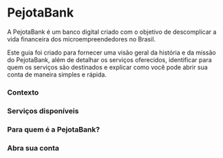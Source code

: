# PejotaBank
A PejotaBank é um banco digital criado com o objetivo de descomplicar a vida financeira dos microempreendedores no Brasil.

Este guia foi criado para fornecer uma visão geral da história e da missão do PejotaBank, além de detalhar os serviços oferecidos, 
identificar para quem os serviços são destinados e explicar como você pode abrir sua conta de maneira simples e rápida.

### Contexto

### Serviços disponíveis

### Para quem é a PejotaBank?

### Abra sua conta
